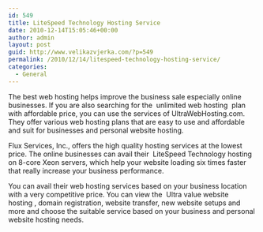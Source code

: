 ```yaml
---
id: 549
title: LiteSpeed Technology Hosting Service
date: 2010-12-14T15:05:46+00:00
author: admin
layout: post
guid: http://www.velikazvjerka.com/?p=549
permalink: /2010/12/14/litespeed-technology-hosting-service/
categories:
  - General
---
```

The best web hosting helps improve the business sale especially online businesses. If you are also searching for the &nbsp;unlimited web hosting&nbsp; plan with affordable price, you can use the services of UltraWebHosting.com. They offer various web hosting plans that are easy to use and affordable and suit for businesses and personal website hosting.

Flux Services, Inc., offers the high quality hosting services at the lowest price. The online businesses can avail their &nbsp;LiteSpeed Technology hosting&nbsp; on 8-core Xeon servers, which help your website loading six times faster that really increase your business performance.

You can avail their web hosting services based on your business location with a very competitive price. You can view the &nbsp;Ultra value website hosting&nbsp;, domain registration, website transfer, new website setups and more and choose the suitable service based on your business and personal website hosting needs.